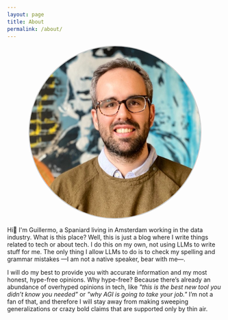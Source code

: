 ```yaml
---
layout: page
title: About
permalink: /about/
---
```

<style>
.img_class {
  width: 400px;
  height: 400px;
  border-radius: 50%;
  border: solid 2px #ccc;
  object-fit: cover;
}
</style>
<p align="center">
<img src="https://github.com/guillesd/guillesd.github.io/blob/main/content/images/about_photo.jpeg?raw=true" class="img_class"/>
</p>

Hi:wave: I'm Guillermo, a Spaniard living in Amsterdam working in the data industry. What is this place? Well, this is just a blog where I write things related to tech or about tech. I do this on my own, not using LLMs to write stuff for me. The only thing I allow LLMs to do is to check my spelling and grammar mistakes &mdash;I am not a native speaker, bear with me&mdash;.

I will do my best to provide you with accurate information and my most honest, hype-free opinions. Why hype-free? Because there’s already an abundance of overhyped opinions in tech, like *"this is the best new tool you didn’t know you needed"* or *"why AGI is going to take your job."* I’m not a fan of that, and therefore I will stay away from making sweeping generalizations or crazy bold claims that are supported only by thin air.
